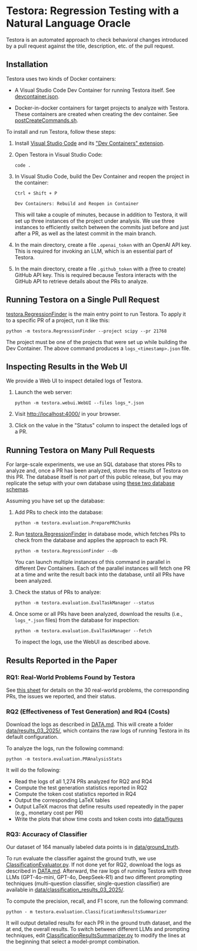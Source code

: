 # Testora: Regression Testing with a Natural Language Oracle

Testora is an automated approach to check behavioral changes introduced by a pull request against the title, description, etc. of the pull request.

## Installation

Testora uses two kinds of Docker containers:

* A Visual Studio Code Dev Container for running Testora itself. See [devcontainer.json](.devcontainer/devcontainer.json).

* Docker-in-docker containers for target projects to analyze with Testora. These containers are created when creating the dev container. See [postCreateCommands.sh](.devcontainer/postCreateCommands.sh).

To install and run Testora, follow these steps:

1) Install [Visual Studio Code](https://code.visualstudio.com/download) and its ["Dev Containers" extension](https://marketplace.visualstudio.com/items?itemName=ms-vscode-remote.remote-containers).

2) Open Testora in Visual Studio Code:
   
   ```code .```

3) In Visual Studio Code, build the Dev Container and reopen the project in the container:

    ```Ctrl + Shift + P```

    ```Dev Containers: Rebuild and Reopen in Container```

    This will take a couple of minutes, because in addition to Testora, it will set up three instances of the project under analysis. We use three instances to efficiently switch between the commits just before and just after a PR, as well as the latest commit in the main branch.

4) In the main directory, create a file `.openai_token` with an OpenAI API key. This is required for invoking an LLM, which is an essential part of Testora.

5) In the main directory, create a file `.github_token` with a (free to create) GitHub API key. This is required because Testora interacts with the GitHub API to retrieve details about the PRs to analyze.

## Running Testora on a Single Pull Request

[testora.RegressionFinder](src/testora/RegressionFinder.py) is the main entry point to run Testora.
To apply it to a specific PR of a project, run it like this:

```python -m testora.RegressionFinder --project scipy --pr 21768```

The project must be one of the projects that were set up while building the Dev Container. The above command produces a `logs_<timestamp>.json` file.

## Inspecting Results in the Web UI

We provide a Web UI to inspect detailed logs of Testora.

1) Launch the web server:

    ```python -m testora.webui.WebUI --files logs_*.json```

2) Visit [http://localhost:4000/](http://localhost:4000/) in your browser.

3) Click on the value in the "Status" column to inspect the detailed logs of a PR.

## Running Testora on Many Pull Requests

For large-scale experiments, we use an SQL database that stores PRs to analyze and, once a PR has been analyzed, stores the results of Testora on this PR.
The database itself is *not* part of this public release, but you may replicate the setup with your own database using [these two database schemas](src/testora/evaluation/sql/).

Assuming you have set up the database:

1) Add PRs to check into the database:

    ```python -m testora.evaluation.PreparePRChunks```

2) Run [testora.RegressionFinder](src/testora/RegressionFinder.py) in database mode, which fetches PRs to check from the database and applies the approach to each PR.

    ```python -m testora.RegressionFinder --db```

    You can launch multiple instances of this command in parallel in different Dev Containers. Each of the parallel instances will fetch one PR at a time and write the result back into the database, until all PRs have been analyzed.

3) Check the status of PRs to analyze:

    ```python -m testora.evaluation.EvalTaskManager --status```

4) Once some or all PRs have been analyzed, download the results (i.e., `logs_*.json` files) from the database for inspection:

    ```python -m testora.evaluation.EvalTaskManager --fetch```

    To inspect the logs, use the WebUI as described above.

## Results Reported in the Paper

### RQ1: Real-World Problems Found by Testora

See [this sheet](https://docs.google.com/spreadsheets/d/1We-EwrNv_0U1Wco_eAUbxwjyFkkPI9kM7tkaRgP0yyI/edit?usp=sharing) for details on the 30 real-world problems, the corresponding PRs, the issues we reported, and their status.

### RQ2 (Effectiveness of Test Generation) and RQ4 (Costs)

Download the logs as described in [DATA.md](data/DATA.md).
This will create a folder [data/results_03_2025/](data/results_03_2025/), which contains the raw logs of running Testora in its default configuration.

To analyze the logs, run the following command:

```python -m testora.evaluation.PRAnalysisStats```

It will do the following:
 * Read the logs of all 1,274 PRs analyzed for RQ2 and RQ4
 * Compute the test generation statistics reported in RQ2
 * Compute the token cost statistics reported in RQ4
 * Output the corresponding LaTeX tables
 * Output LaTeX macros that define results used repeatedly in the paper (e.g., monetary cost per PR)
 * Write the plots that show time costs and token costs into [data/figures](data/figures)

### RQ3: Accuracy of Classifier

Our dataset of 164 manually labeled data points is in [data/ground_truth](data/ground_truth).

To run evaluate the classifier against the ground truth, we use [ClassificationEvaluator.py](src/testora/evaluation/ClassificationEvaluator.py). 
If not done yet for RQ2, download the logs as described in [DATA.md](data/DATA.md).
Afterward, the raw logs of running Testora with three LLMs (GPT-4o-mini, GPT-4o, DeepSeek-R1) and two different prompting techniques (multi-question classifier, single-question classifier) are available in [data/classification_results_03_2025/](data/classification_results_03_2025/).

To compute the precision, recall, and F1 score, run the following command:

```python - m testora.evaluation.ClassificationResultsSummarizer```

It will output detailed results for each PR in the ground truth dataset, and the at end, the overall results.
To switch between different LLMs and prompting techniques, edit [ClassificationResultsSummarizer.py](src/testora/evaluation/ClassificationResultsSummarizer.py) to modify the lines at the beginning that select a model-prompt combination.